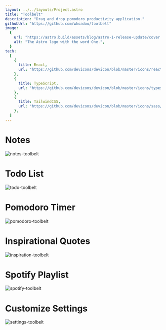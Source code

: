 ```yaml
---
layout: ../../layouts/Project.astro
title: "Toolbelt"
description: "Drag and drop pomodoro productivity application."
githubUrl: "https://github.com/whoadoo/toolbelt"
image:
  {
    url: "https://astro.build/assets/blog/astro-1-release-update/cover.jpeg",
    alt: "The Astro logo with the word One.",
  }
tech:
  [
    {
      title: React,
      url: "https://github.com/devicons/devicon/blob/master/icons/react/react-original-wordmark.svg",
    },
    {
      title: TypeScript,
      url: "https://github.com/devicons/devicon/blob/master/icons/typescript/typescript-original.svg",
    },
    {
      title: TailwindCSS,
      url: "https://github.com/devicons/devicon/blob/master/icons/sass/sass-original.svg",
    },
  ]
---
```


# Notes

![notes-toolbelt](https://user-images.githubusercontent.com/82413454/196057568-4d1dc7e9-ae1f-42b8-95dc-ec25937cbd57.png)<br />

# Todo List

![todo-toolbelt](https://user-images.githubusercontent.com/82413454/196057585-87799f83-6b35-42ca-82cd-7ccea86ade0f.png)<br />

# Pomodoro Timer

![pomodoro-toolbelt](https://user-images.githubusercontent.com/82413454/196057625-bf8c6d4b-f3bc-43cd-85ad-27e9b8c8b91b.png)<br />

# Inspirational Quotes

![inspiration-toolbelt](https://user-images.githubusercontent.com/82413454/196057572-100acc62-5f0f-4f10-aa8e-d5feb81123ed.png)<br />

# Spotify Playlist

![spotify-toolbelt](https://user-images.githubusercontent.com/82413454/196057575-01af60b4-c683-40f1-9fec-5c1bc38fbee8.png)<br />

# Customize Settings

![settings-toolbelt](https://user-images.githubusercontent.com/82413454/196057643-a7db2392-c8b4-4c71-a34e-0a2ac1014119.png)<br />

